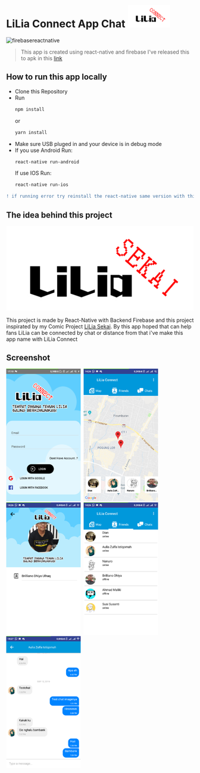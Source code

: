# LiLia Connect App Chat <img src="screenshot/logoconnect.png" height="60">

![firebasereactnative](https://miro.medium.com/max/3360/1*i8NwSY_rp8U-nDbnI46-Ew.jpeg)

> This app is created using react-native and firebase
> I've released this to apk in this [link](https://drive.google.com/file/d/1sbhWxPB94RSRiMrZM90EXZzdvjR2Tk6C/view?usp=sharing)

## How to run this app locally

* Clone this Repository
* Run
  ```sh
  npm install
  ```
  or
  ```sh
  yarn install
  ```
* Make sure USB pluged in and your device is in debug mode
* If you use Android Run:
  ```sh
  react-native run-android
  ```
  If use IOS Run:
  ```sh
  react-native run-ios
  ```
```diff
! if running error try reinstall the react-native same version with this app
```

## The idea behind this project 

<img src="screenshot/logoasli.png">

This project is made by React-Native with Backend Firebase and this project inspirated by my Comic Project [LiLia Sekai](https://www.instagram.com/lilia_sekai/). By this app hoped that can help fans LiLia can be connected by chat or distance from that i've make this app name with LiLia Connect

## Screenshot 

<kbd>
<img src="screenshot/login.png" width="200">
</kbd>

<kbd>
<img src="screenshot/homemaps.png" width="200">
</kbd>

<kbd>
<img src="screenshot/profile.png" width="200">
</kbd>

<kbd>
<img src="screenshot/friends.png" width="200">
</kbd>

<kbd>
<img src="screenshot/chat.png" width="200">
</kbd>
